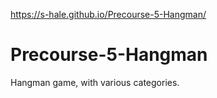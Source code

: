 https://s-hale.github.io/Precourse-5-Hangman/

# Precourse-5-Hangman
Hangman game, with various categories.
